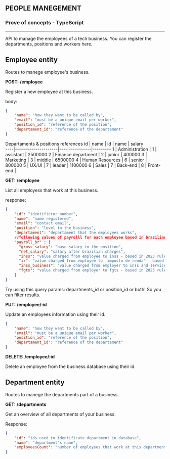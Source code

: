 ## PEOPLE MANEGEMENT
### Prove of concepts  - TypeScript
---
API to manage the employees of a tech business. You can register the departments, positions and workers here.

## Employee entity
Routes to manege employee's business.

**POST: /employee**

Register a new employee at this business.

body:
```JSON
{
    "name": "how they want to be called by",
    "email": "must be a unique email per worker",
    "position_id": "reference of the position",
    "departament_id": "reference of the departament"
}
```
Departaments & positions references
 id | name                | id |   name    | salary    
----|---------------------|----|-----------|---------
  1 | Administration      |  1 | assistant | 2500000
  2 | Finance department  |  2 | junior    |  400000
  3 | Marketing           |  3 | middle    | 6500000
  4 | Human Resources     |  6 | senior    |  800000
  5 | UX/UI               |  7 | leader    | 1100000 
  6 | Sales               |
  7 | Back-end            |
  8 | Front-end           |

**GET: /employee**

List all employess that work at this business.

response:
```JSON
{
    "id": "identifictor number",
    "name": "name registered",
    "email": "contact email",
    "position": "level in the business",
    "departament": "departament that the employees works",
    //following values of payrolll for each employee based in brazilian work laws
    "payroll_br" : { 
      "gross_salary": "base salary in the position",
      "net_salary": "salary after brazilian charges",
      "inss": "value charged from employee to inss - based in 2023 rules",
      "ir": "value charged from employee to 'imposto de renda' - based in 2023 rules",
      "inss_business": "value charged from employer to inss and services - based in 2023 rules",
      "fgts": "value charged from employer to fgts - based in 2023 rules",
    }
}
```
Try using this query params: departments_id or position_id or both! So you can filter results.

**PUT: /employee/:id**

Update an employees information using their id.

```JSON
{
    "name": "how they want to be called by",
    "email": "must be a unique email per worker",
    "position_id": "reference of the position",
    "departament_id": "reference of the departament"
}
```
**DELETE: /employee/:id**

Delete an employee from the business database using their id.

## Department entity
Routes to manege the departments part of a business.

**GET: /departments**

Get an overview of all departments of your business.

Response:
```JSON
{
    "id": "ids used to identificate department in database",
    "name": "department's name",
    "employeesCount": "number of employees that work at this department"
}
```